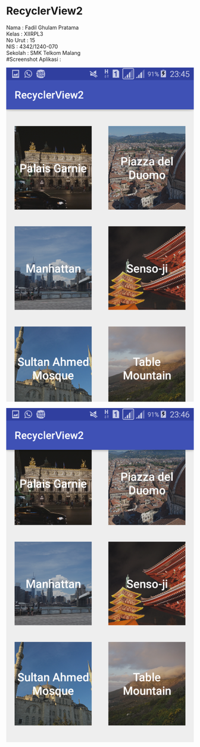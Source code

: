 # RecyclerView2
  Nama : Fadil Ghulam Pratama <br />
  Kelas : XIIRPL3 <br />
  No Urut : 15 <br />
  NIS : 4342/1240-070 <br />
  Sekolah : SMK Telkom Malang <br />
#Screenshot Aplikasi :

![1](https://github.com/fadilnoob/RecyclerView2/blob/master/3.png)

![2](https://github.com/fadilnoob/RecyclerView2/blob/master/4.png)
